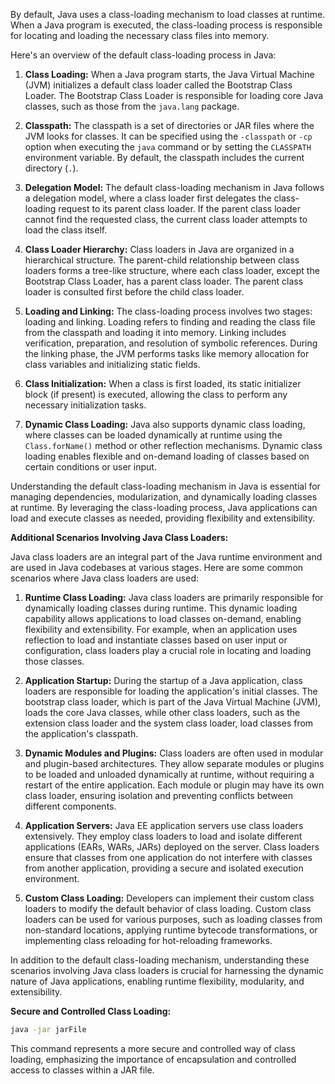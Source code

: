 By default, Java uses a class-loading mechanism to load classes at runtime. When a Java program is executed, the class-loading process is responsible for locating and loading the necessary class files into memory.

Here's an overview of the default class-loading process in Java:

1. **Class Loading:** When a Java program starts, the Java Virtual Machine (JVM) initializes a default class loader called the Bootstrap Class Loader. The Bootstrap Class Loader is responsible for loading core Java classes, such as those from the `java.lang` package.

2. **Classpath:** The classpath is a set of directories or JAR files where the JVM looks for classes. It can be specified using the `-classpath` or `-cp` option when executing the `java` command or by setting the `CLASSPATH` environment variable. By default, the classpath includes the current directory (`.`).

3. **Delegation Model:** The default class-loading mechanism in Java follows a delegation model, where a class loader first delegates the class-loading request to its parent class loader. If the parent class loader cannot find the requested class, the current class loader attempts to load the class itself.

4. **Class Loader Hierarchy:** Class loaders in Java are organized in a hierarchical structure. The parent-child relationship between class loaders forms a tree-like structure, where each class loader, except the Bootstrap Class Loader, has a parent class loader. The parent class loader is consulted first before the child class loader.

5. **Loading and Linking:** The class-loading process involves two stages: loading and linking. Loading refers to finding and reading the class file from the classpath and loading it into memory. Linking includes verification, preparation, and resolution of symbolic references. During the linking phase, the JVM performs tasks like memory allocation for class variables and initializing static fields.

6. **Class Initialization:** When a class is first loaded, its static initializer block (if present) is executed, allowing the class to perform any necessary initialization tasks.

7. **Dynamic Class Loading:** Java also supports dynamic class loading, where classes can be loaded dynamically at runtime using the `Class.forName()` method or other reflection mechanisms. Dynamic class loading enables flexible and on-demand loading of classes based on certain conditions or user input.

Understanding the default class-loading mechanism in Java is essential for managing dependencies, modularization, and dynamically loading classes at runtime. By leveraging the class-loading process, Java applications can load and execute classes as needed, providing flexibility and extensibility.

**Additional Scenarios Involving Java Class Loaders:**

Java class loaders are an integral part of the Java runtime environment and are used in Java codebases at various stages. Here are some common scenarios where Java class loaders are used:

1. **Runtime Class Loading:** Java class loaders are primarily responsible for dynamically loading classes during runtime. This dynamic loading capability allows applications to load classes on-demand, enabling flexibility and extensibility. For example, when an application uses reflection to load and instantiate classes based on user input or configuration, class loaders play a crucial role in locating and loading those classes.

2. **Application Startup:** During the startup of a Java application, class loaders are responsible for loading the application's initial classes. The bootstrap class loader, which is part of the Java Virtual Machine (JVM), loads the core Java classes, while other class loaders, such as the extension class loader and the system class loader, load classes from the application's classpath.

3. **Dynamic Modules and Plugins:** Class loaders are often used in modular and plugin-based architectures. They allow separate modules or plugins to be loaded and unloaded dynamically at runtime, without requiring a restart of the entire application. Each module or plugin may have its own class loader, ensuring isolation and preventing conflicts between different components.

4. **Application Servers:** Java EE application servers use class loaders extensively. They employ class loaders to load and isolate different applications (EARs, WARs, JARs) deployed on the server. Class loaders ensure that classes from one application do not interfere with classes from another application, providing a secure and isolated execution environment.

5. **Custom Class Loading:** Developers can implement their custom class loaders to modify the default behavior of class loading. Custom class loaders can be used for various purposes, such as loading classes from non-standard locations, applying runtime bytecode transformations, or implementing class reloading for hot-reloading frameworks.

In addition to the default class-loading mechanism, understanding these scenarios involving Java class loaders is crucial for harnessing the dynamic nature of Java applications, enabling runtime flexibility, modularity, and extensibility.

**Secure and Controlled Class Loading:**

```bash
java -jar jarFile
```

This command represents a more secure and controlled way of class loading, emphasizing the importance of encapsulation and controlled access to classes within a JAR file.

